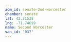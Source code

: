 ```yaml
---
aom_id: senate-2nd-worcester
chamber: senate
lat: 42.21538
lng: -71.74699
name: Second Worcester
van_id: '037'
---
```

